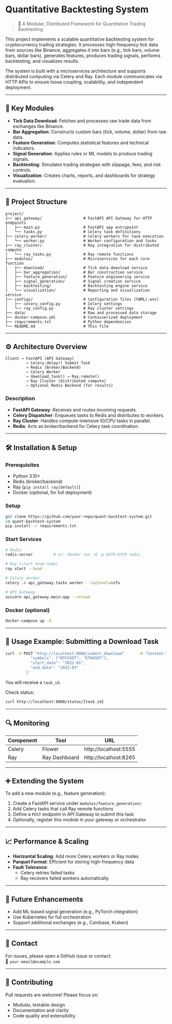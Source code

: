 # Quantitative Backtesting System

> 🚀 A Modular, Distributed Framework for Quantitative Trading Backtesting

This project implements a scalable quantitative backtesting system for cryptocurrency trading strategies. It processes high-frequency tick data from sources like Binance, aggregates it into bars (e.g., tick bars, volume bars, dollar bars), generates features, produces trading signals, performs backtesting, and visualizes results.

The system is built with a microservices architecture and supports distributed computing via Celery and Ray. Each module communicates via HTTP APIs to ensure loose coupling, scalability, and independent deployment.

---

## 🔧 Key Modules

- **Tick Data Download**: Fetches and processes raw trade data from exchanges like Binance.
- **Bar Aggregation**: Constructs custom bars (tick, volume, dollar) from raw data.
- **Feature Generation**: Computes statistical features and technical indicators.
- **Signal Generation**: Applies rules or ML models to produce trading signals.
- **Backtesting**: Simulates trading strategies with slippage, fees, and risk controls.
- **Visualization**: Creates charts, reports, and dashboards for strategy evaluation.

---

## 📂 Project Structure

```text
project/
├── api_gateway/                  # FastAPI API Gateway for HTTP endpoints
│   ├── main.py                   # FastAPI app entrypoint
│   └── tasks.py                  # Celery task definitions
├── celery_worker/                # Celery workers for task execution
│   └── worker.py                 # Worker configuration and tasks
├── ray_cluster/                  # Ray integration for distributed compute
│   └── ray_tasks.py              # Ray remote functions
├── modules/                      # Microservices for each core function
│   ├── download/                 # Tick data download service
│   ├── bar_aggregation/          # Bar construction service
│   ├── feature_generation/       # Feature engineering service
│   ├── signal_generation/        # Signal creation service
│   ├── backtesting/              # Backtesting engine service
│   └── visualization/            # Reporting and visualization service
├── configs/                      # Configuration files (YAML/.env)
│   ├── celery_config.py          # Celery settings
│   └── ray_config.py             # Ray cluster settings
├── data/                         # Raw and processed data storage
├── docker-compose.yml            # Containerized deployment
├── requirements.txt              # Python dependencies
└── README.md                     # This file
```

---

## ⚙️ Architecture Overview

```
Client → FastAPI (API Gateway)
         → Celery.delay() Submit Task
         → Redis (Broker/Backend)
         → Celery Worker
         → download_task() → Ray.remote()
         → Ray Cluster (distributed compute)
         → Optional Redis Backend (for results)
```

### Description

- **FastAPI Gateway**: Receives and routes incoming requests.
- **Celery Dispatcher**: Enqueues tasks to Redis and distributes to workers.
- **Ray Cluster**: Handles compute-intensive IO/CPU tasks in parallel.
- **Redis**: Acts as broker/backend for Celery task coordination.

---

## 🛠 Installation & Setup

### Prerequisites

- Python 3.10+
- Redis (broker/backend)
- Ray (`pip install ray[default]`)
- Docker (optional, for full deployment)

### Setup

```bash
git clone https://github.com/your-repo/quant-backtest-system.git
cd quant-backtest-system
pip install -r requirements.txt
```

### Start Services

```bash
# Redis
redis-server         # or: docker run -d -p 6379:6379 redis

# Ray (start head node)
ray start --head

# Celery worker
celery -A api_gateway.tasks worker --loglevel=info

# API Gateway
uvicorn api_gateway.main:app --reload
```

### Docker (optional)

```bash
docker-compose up -d
```

---

## 🚀 Usage Example: Submitting a Download Task

```bash
curl -X POST "http://localhost:8000/submit_download"      -H "Content-Type: application/json"      -d '{
           "symbols": ["BTCUSDT", "ETHUSDT"],
           "start_date": "2022-01",
           "end_date": "2022-03"
         }'
```

You will receive a `task_id`.

Check status:

```bash
curl http://localhost:8000/status/{task_id}
```

---

## 🔍 Monitoring

| Component | Tool                  | URL                         |
|-----------|-----------------------|-----------------------------|
| Celery    | Flower                | http://localhost:5555       |
| Ray       | Ray Dashboard         | http://localhost:8265       |

---

## ➕ Extending the System

To add a new module (e.g., feature generation):

1. Create a FastAPI service under `modules/feature_generation/`
2. Add Celery tasks that call Ray remote functions
3. Define a `POST` endpoint in API Gateway to submit this task
4. Optionally, register this module in your gateway or orchestrator

---

## 📈 Performance & Scaling

- **Horizontal Scaling**: Add more Celery workers or Ray nodes
- **Parquet Format**: Efficient for storing high-frequency data
- **Fault Tolerance**:
  - Celery retries failed tasks
  - Ray recovers failed workers automatically

---

## 🔮 Future Enhancements

- Add ML-based signal generation (e.g., PyTorch integration)
- Use Kubernetes for full orchestration
- Support additional exchanges (e.g., Coinbase, Kraken)

---

## 📧 Contact

For issues, please open a GitHub issue or contact:  
📮 `your-email@example.com`

---

## 🌟 Contributing

Pull requests are welcome! Please focus on:

- Modular, testable design
- Documentation and clarity
- Code quality and extensibility